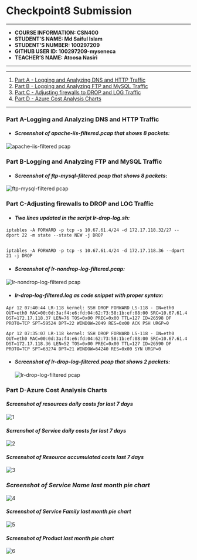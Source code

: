 # Checkpoint8 Submission
---

- **COURSE INFORMATION: CSN400**
- **STUDENT’S NAME: Md Saiful Islam**
- **STUDENT'S NUMBER: 100297209**
- **GITHUB USER ID: 100297209-myseneca**
- **TEACHER’S NAME: Atoosa Nasiri**

---

---

1. [Part A - Logging and Analyzing DNS and HTTP Traffic](#part-a-logging-and-analyzing-dns-and-http-traffic)
2. [Part B - Logging and Analyzing FTP and MySQL Traffic](#part-b-logging-and-analyzing-ftp-and-mysql-traffic)
3. [Part C - Adjusting firewalls to DROP and LOG Traffic](#part-c-adjusting-firewalls-to-drop-and-log-traffic)
4. [Part D - Azure Cost Analysis Charts](#part-d-azure-cost-analysis-charts)

---

### Part A-Logging and Analyzing DNS and HTTP Traffic

- #### ***Screenshot of apache-iis-filtered.pcap that shows 8 packets:***

![apache-iis-filtered pcap](https://user-images.githubusercontent.com/122843163/231952287-207096da-d813-4d2f-b9bd-78d20fb2eb93.png)


### Part B-Logging and Analyzing FTP and MySQL Traffic

- #### ***Screenshot of ftp-mysql-filtered.pcap that shows 8 packets:***

![ftp-mysql-filtered pcap ](https://user-images.githubusercontent.com/122843163/231952356-d48d60b1-d728-4e1b-aacc-7909572fe427.png)


### Part C-Adjusting firewalls to DROP and LOG Traffic

- #### ***Two lines updated in the script lr-drop-log.sh:***

```
iptables -A FORWARD -p tcp -s 10.67.61.4/24 -d 172.17.118.32/27 --dport 22 -m state --state NEW -j DROP


iptables -A FORWARD -p tcp -s 10.67.61.4/24 -d 172.17.118.36 --dport 21 -j DROP
```

- #### ***Screenshot of lr-nondrop-log-filtered.pcap:***

![lr-nondrop-log-filtered pcap](https://user-images.githubusercontent.com/122843163/231952402-c4b6abbe-4875-4b69-b9a8-a772e90bfa33.png)



- #### ***lr-drop-log-filtered.log as code snippet with proper syntax:***
 ```
 Apr 12 07:40:44 LR-118 kernel: SSH DROP FORWARD LS-118 - IN=eth0 OUT=eth0 MAC=00:0d:3a:f4:e6:fd:04:62:73:58:1b:ef:08:00 SRC=10.67.61.4 DST=172.17.118.37 LEN=76 TOS=0x00 PREC=0x00 TTL=127 ID=26598 DF PROTO=TCP SPT=59524 DPT=22 WINDOW=2049 RES=0x00 ACK PSH URGP=0

Apr 12 07:35:07 LR-118 kernel: SSH DROP FORWARD LS-118 - IN=eth0 OUT=eth0 MAC=00:0d:3a:f4:e6:fd:04:62:73:58:1b:ef:08:00 SRC=10.67.61.4 DST=172.17.118.36 LEN=52 TOS=0x00 PREC=0x00 TTL=127 ID=26590 DF PROTO=TCP SPT=63274 DPT=21 WINDOW=64240 RES=0x00 SYN URGP=0

```

 

 - #### ***Screenshot of lr-drop-log-filtered.pcap that shows 2 packets:***
  
   ![lr-drop-log-filtered pcap](https://user-images.githubusercontent.com/122843163/231952427-fc1ad65e-86aa-4863-8ff4-417ae9865742.png)




### Part D-Azure Cost Analysis Charts


#### ***Screenshot of resources daily costs for last 7 days***

![1](https://user-images.githubusercontent.com/122843163/232655826-8c1cbda2-1fc0-4fcb-abfe-493c3c9e0cf1.png)

#### ***Scrrenshot of Service daily costs for last 7 days***
![2](https://user-images.githubusercontent.com/122843163/232655848-933e6167-35f0-4be8-93b1-c975f2b5324c.png)

#### ***Screenshot of Resource accumulated costs last 7 days*** 
![3](https://user-images.githubusercontent.com/122843163/232655862-af5edb9c-1758-4bd2-988a-3053a0cf22a1.png)

### ***Screenshot of Service Name last month pie chart***
![4](https://user-images.githubusercontent.com/122843163/232655927-07e32b66-cdfc-4485-9b38-b44e41e41f2e.png)



#### ***Screenshot of Service Family last month pie chart***
![5](https://user-images.githubusercontent.com/122843163/232655944-f9ba83c7-df5f-4dde-a670-5afdd5fbc50d.png)


 #### ***Screenshot of Product last month pie chart***
 
![6](https://user-images.githubusercontent.com/122843163/232656004-daa91d0c-83bc-4184-8bfc-1cf0a595242e.png)







